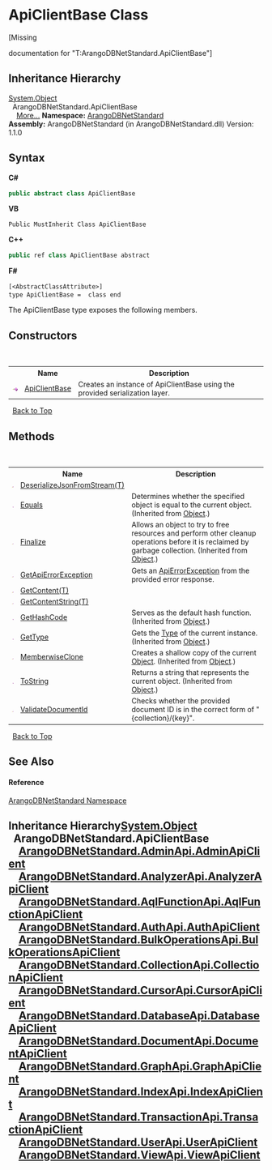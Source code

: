 # ApiClientBase Class
 

\[Missing <summary> documentation for "T:ArangoDBNetStandard.ApiClientBase"\]


## Inheritance Hierarchy
<a href="https://docs.microsoft.com/dotnet/api/system.object" target="_blank" rel="noopener noreferrer">System.Object</a><br />&nbsp;&nbsp;ArangoDBNetStandard.ApiClientBase<br />&nbsp;&nbsp;&nbsp;&nbsp;<a href="#inheritance-hierarchy">More...</a>
**Namespace:**&nbsp;<a href="069489ce-b545-4054-943a-23b806da64e9">ArangoDBNetStandard</a><br />**Assembly:**&nbsp;ArangoDBNetStandard (in ArangoDBNetStandard.dll) Version: 1.1.0

## Syntax

**C#**<br />
``` C#
public abstract class ApiClientBase
```

**VB**<br />
``` VB
Public MustInherit Class ApiClientBase
```

**C++**<br />
``` C++
public ref class ApiClientBase abstract
```

**F#**<br />
``` F#
[<AbstractClassAttribute>]
type ApiClientBase =  class end
```

The ApiClientBase type exposes the following members.


## Constructors
&nbsp;<table><tr><th></th><th>Name</th><th>Description</th></tr><tr><td>![Public method](media/pubmethod.gif "Public method")</td><td><a href="78f03ea2-5932-8e75-f839-4fc9af037454">ApiClientBase</a></td><td>
Creates an instance of ApiClientBase using the provided serialization layer.</td></tr></table>&nbsp;
<a href="#apiclientbase-class">Back to Top</a>

## Methods
&nbsp;<table><tr><th></th><th>Name</th><th>Description</th></tr><tr><td>![Protected method](media/protmethod.gif "Protected method")</td><td><a href="6433c40c-fce1-03fc-1b4c-303e659347e6">DeserializeJsonFromStream(T)</a></td><td /></tr><tr><td>![Public method](media/pubmethod.gif "Public method")</td><td><a href="https://docs.microsoft.com/dotnet/api/system.object.equals#system-object-equals(system-object)" target="_blank" rel="noopener noreferrer">Equals</a></td><td>
Determines whether the specified object is equal to the current object.
 (Inherited from <a href="https://docs.microsoft.com/dotnet/api/system.object" target="_blank" rel="noopener noreferrer">Object</a>.)</td></tr><tr><td>![Protected method](media/protmethod.gif "Protected method")</td><td><a href="https://docs.microsoft.com/dotnet/api/system.object.finalize#system-object-finalize" target="_blank" rel="noopener noreferrer">Finalize</a></td><td>
Allows an object to try to free resources and perform other cleanup operations before it is reclaimed by garbage collection.
 (Inherited from <a href="https://docs.microsoft.com/dotnet/api/system.object" target="_blank" rel="noopener noreferrer">Object</a>.)</td></tr><tr><td>![Protected method](media/protmethod.gif "Protected method")</td><td><a href="4cb09346-e57e-8f69-7a27-c36bf1686139">GetApiErrorException</a></td><td>
Gets an <a href="0a4502e4-4207-2375-a5f2-66eb56e92746">ApiErrorException</a> from the provided error response.</td></tr><tr><td>![Protected method](media/protmethod.gif "Protected method")</td><td><a href="46aa3cc6-d616-613c-e079-bd04cf831f6c">GetContent(T)</a></td><td /></tr><tr><td>![Protected method](media/protmethod.gif "Protected method")</td><td><a href="444678d9-f9e5-5efd-39f9-fa8df947605c">GetContentString(T)</a></td><td /></tr><tr><td>![Public method](media/pubmethod.gif "Public method")</td><td><a href="https://docs.microsoft.com/dotnet/api/system.object.gethashcode#system-object-gethashcode" target="_blank" rel="noopener noreferrer">GetHashCode</a></td><td>
Serves as the default hash function.
 (Inherited from <a href="https://docs.microsoft.com/dotnet/api/system.object" target="_blank" rel="noopener noreferrer">Object</a>.)</td></tr><tr><td>![Public method](media/pubmethod.gif "Public method")</td><td><a href="https://docs.microsoft.com/dotnet/api/system.object.gettype#system-object-gettype" target="_blank" rel="noopener noreferrer">GetType</a></td><td>
Gets the <a href="https://docs.microsoft.com/dotnet/api/system.type" target="_blank" rel="noopener noreferrer">Type</a> of the current instance.
 (Inherited from <a href="https://docs.microsoft.com/dotnet/api/system.object" target="_blank" rel="noopener noreferrer">Object</a>.)</td></tr><tr><td>![Protected method](media/protmethod.gif "Protected method")</td><td><a href="https://docs.microsoft.com/dotnet/api/system.object.memberwiseclone#system-object-memberwiseclone" target="_blank" rel="noopener noreferrer">MemberwiseClone</a></td><td>
Creates a shallow copy of the current <a href="https://docs.microsoft.com/dotnet/api/system.object" target="_blank" rel="noopener noreferrer">Object</a>.
 (Inherited from <a href="https://docs.microsoft.com/dotnet/api/system.object" target="_blank" rel="noopener noreferrer">Object</a>.)</td></tr><tr><td>![Public method](media/pubmethod.gif "Public method")</td><td><a href="https://docs.microsoft.com/dotnet/api/system.object.tostring#system-object-tostring" target="_blank" rel="noopener noreferrer">ToString</a></td><td>
Returns a string that represents the current object.
 (Inherited from <a href="https://docs.microsoft.com/dotnet/api/system.object" target="_blank" rel="noopener noreferrer">Object</a>.)</td></tr><tr><td>![Protected method](media/protmethod.gif "Protected method")</td><td><a href="2e06730e-eeec-2270-4bd5-34efbcd2015d">ValidateDocumentId</a></td><td>
Checks whether the provided document ID is in the correct form of "{collection}/{key}".</td></tr></table>&nbsp;
<a href="#apiclientbase-class">Back to Top</a>

## See Also


#### Reference
<a href="069489ce-b545-4054-943a-23b806da64e9">ArangoDBNetStandard Namespace</a><br />

## Inheritance Hierarchy<a href="https://docs.microsoft.com/dotnet/api/system.object" target="_blank" rel="noopener noreferrer">System.Object</a><br />&nbsp;&nbsp;ArangoDBNetStandard.ApiClientBase<br />&nbsp;&nbsp;&nbsp;&nbsp;<a href="d1e44a63-0ec6-9c12-7359-c3456cc2b812">ArangoDBNetStandard.AdminApi.AdminApiClient</a><br />&nbsp;&nbsp;&nbsp;&nbsp;<a href="fe268bc6-745d-8618-0cbb-dc42b03b94a1">ArangoDBNetStandard.AnalyzerApi.AnalyzerApiClient</a><br />&nbsp;&nbsp;&nbsp;&nbsp;<a href="93a70d3e-43eb-c1f0-6613-b8427d240577">ArangoDBNetStandard.AqlFunctionApi.AqlFunctionApiClient</a><br />&nbsp;&nbsp;&nbsp;&nbsp;<a href="f072dc17-085a-b3c9-e9a0-d131196993d0">ArangoDBNetStandard.AuthApi.AuthApiClient</a><br />&nbsp;&nbsp;&nbsp;&nbsp;<a href="24c7579c-3368-eaf7-62c6-488b43f1ec43">ArangoDBNetStandard.BulkOperationsApi.BulkOperationsApiClient</a><br />&nbsp;&nbsp;&nbsp;&nbsp;<a href="6ce48613-2e1c-4702-c589-43e91c706f90">ArangoDBNetStandard.CollectionApi.CollectionApiClient</a><br />&nbsp;&nbsp;&nbsp;&nbsp;<a href="8249fa6c-3e6b-265e-1aac-b60225906232">ArangoDBNetStandard.CursorApi.CursorApiClient</a><br />&nbsp;&nbsp;&nbsp;&nbsp;<a href="5bc4e530-c688-14e5-3167-50be3b3b1173">ArangoDBNetStandard.DatabaseApi.DatabaseApiClient</a><br />&nbsp;&nbsp;&nbsp;&nbsp;<a href="cd42246b-93a7-65bc-606d-b54b1f465670">ArangoDBNetStandard.DocumentApi.DocumentApiClient</a><br />&nbsp;&nbsp;&nbsp;&nbsp;<a href="fbeb06c2-7ca5-a17a-b0c2-96abac64dfaa">ArangoDBNetStandard.GraphApi.GraphApiClient</a><br />&nbsp;&nbsp;&nbsp;&nbsp;<a href="456385aa-3025-41d2-ab3c-5f0295e7905a">ArangoDBNetStandard.IndexApi.IndexApiClient</a><br />&nbsp;&nbsp;&nbsp;&nbsp;<a href="08a22b87-019c-01ce-151e-a7cb24a5ecfc">ArangoDBNetStandard.TransactionApi.TransactionApiClient</a><br />&nbsp;&nbsp;&nbsp;&nbsp;<a href="f54e6b38-3de3-781d-5641-dfc7e1ee3ab4">ArangoDBNetStandard.UserApi.UserApiClient</a><br />&nbsp;&nbsp;&nbsp;&nbsp;<a href="e1546b8a-e37d-ba73-c040-b7ef70ceb6b1">ArangoDBNetStandard.ViewApi.ViewApiClient</a><br />